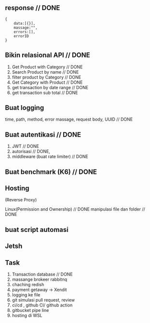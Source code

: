 ## response // DONE

```
{
    data:[{}],
    massage:"",
    errors:[],
    errorID
}
```

## Bikin relasional API // DONE

1. Get Product with Category // DONE
2. Search Product by name // DONE
3. filter product by Category // DONE
4. Get Category with Product // DONE
5. get transaction by date range // DONE
6. get transaction sub total // DONE

## Buat logging

time, path, method, error massage, request body, UUID // DONE

## Buat autentikasi // DONE

1. JWT // DONE
2. autorisasi // DONE,
3. middleware (buat rate limiter) // DONE

## Buat benchmark (K6) // DONE

## Hosting

(Reverse Proxy)

Linux(Permission and Ownership) // DONE
manipulasi file dan folder // DONE

## buat script automasi

## Jetsh

## Task

1. Transaction database // DONE
2. massange brokeer rabbitnq
3. chaching redish
4. payment getaway -> Xendit
5. logging ke file
6. git simulasi pull request, review
7. ci/cd , github CI/ github action
8. gitbucket pipe line
9. hosting di WSL
